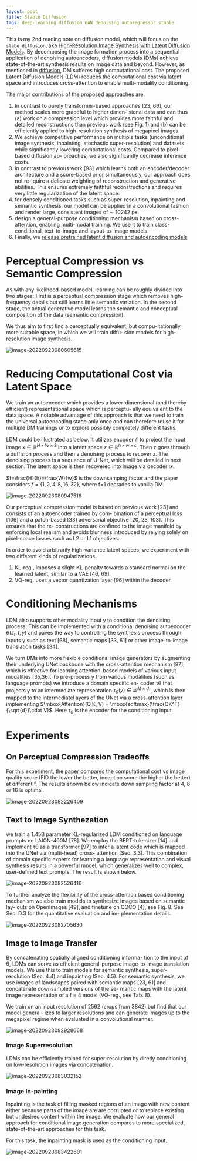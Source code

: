 ```yaml
---
layout: post
title: Stable Diffusion
tags: deep-learning diffusion GAN denoising autoregressor stable
---
```

This is my 2nd reading note on diffusion model, which will focus on the `stabe diffusion`, aka [High-Resolution Image Synthesis with Latent Diffusion Models](https://arxiv.org/abs/2112.10752v2). By decomposing the image formation process into a sequential application of denoising autoencoders, diffusion models (DMs) achieve state-of-the-art synthesis results on image data and beyond. However, as mentioned in [diffusion](https://zhangtemplar.github.io/diffusion/), DM sufferes high computational cost. The proposed Latent Diffusion Models (LDM) reduces the computational cost via latent space and introduces cross-attention to enable multi-modality conditioning.

The major contributions of the proposed approaches are:

1. In contrast to purely transformer-based approaches [23, 66], our method scales more graceful to higher dimen- sional data and can thus (a) work on a compression level which provides more faithful and detailed reconstructions than previous work (see Fig. 1) and (b) can be efficiently applied to high-resolution synthesis of megapixel images.
2. We achieve competitive performance on multiple tasks (unconditional image synthesis, inpainting, stochastic super-resolution) and datasets while significantly lowering computational costs. Compared to pixel-based diffusion ap- proaches, we also significantly decrease inference costs. 
3. in contrast to previous work [93] which learns both an encoder/decoder architecture and a score-based prior simultaneously, our approach does not re- quire a delicate weighting of reconstruction and generative abilities. This ensures extremely faithful reconstructions and requires very little regularization of the latent space.
4. for densely conditioned tasks such as super-resolution, inpainting and semantic synthesis, our model can be applied in a convolutional fashion and render large, consistent images of ∼ 10242 px.
5. design a general-purpose conditioning mechanism based on cross-attention, enabling multi-modal training. We use it to train class-conditional, text-to-image and layout-to-image models.
6. Finally, we [release pretrained latent diffusion and autoencoding models](https://github.com/CompVis/latent-diffusion) 

# Perceptual Compression vs Semantic Compression

As with any likelihood-based model, learning can be roughly divided into two stages: First is a perceptual compression stage which removes high-frequency details but still learns little semantic variation. In the second stage, the actual generative model learns the semantic and conceptual composition of the data (semantic compression). 

We thus aim to first find a perceptually equivalent, but compu- tationally more suitable space, in which we will train diffu- sion models for high-resolution image synthesis.

![image-20220923080605615](https://raw.githubusercontent.com/zhangtemplar/zhangtemplar.github.io/master/uPic/2022_09_23_08_06_06_image-20220923080605615.png)

# Reducing Computational Cost via Latent Space

We train an autoencoder which provides a lower-dimensional (and thereby efficient) representational space which is perceptu- ally equivalent to the data space. A notable advantage of this approach is that we need to train the universal autoencoding stage only once and can therefore reuse it for multiple DM trainings or to explore possibly completely different tasks.

LDM could be illustrated as below. It utilizes encoder $\mathcal{E}$ to project the input image $x\in\mathbb{R}^{H\times W\times 3}$ into a latent space $z\in\mathbb{R}^{h\times w\times c}$. Then z goes through a duffision process and then a denoising process to recover z. The denoising process is a sequence of U-Net, which will be detailed in next section. The latent space is then recovered into image via decoder $\mathcal{D}$.

$f=\frac{H}{h}=\frac{W}{w}$ is the downsamping factor and the paper considers $f=\{1, 2, 4, 8, 16, 32\}$, where f=1 degrades to vanilla DM.

![image-20220923080947516](https://raw.githubusercontent.com/zhangtemplar/zhangtemplar.github.io/master/uPic/2022_09_23_08_09_47_image-20220923080947516.png)

Our perceptual compression model is based on previous work [23] and consists of an autoencoder trained by com- bination of a perceptual loss [106] and a patch-based [33] adversarial objective [20, 23, 103]. This ensures that the re- constructions are confined to the image manifold by enforcing local realism and avoids bluriness introduced by relying solely on pixel-space losses such as L2 or L1 objectives.

In order to avoid arbitrarily high-variance latent spaces, we experiment with two different kinds of regularizations. 

1. KL-reg., imposes a slight KL-penalty towards a standard normal on the learned latent, similar to a VAE [46, 69], 
2. VQ-reg. uses a vector quantization layer [96] within the decoder.

# Conditioning Mechanisms

LDM also supports other modality input y to condition the denoising process.  This can be implemented with a conditional denoising autoencoder $\theta(z_t, t, y)$ and paves the way to controlling the synthesis process through inputs y such as text [68], semantic maps [33, 61] or other image-to-image translation tasks [34].

We turn DMs into more flexible conditional image generators by augmenting their underlying UNet backbone with the cross-attention mechanism [97], which is effective for learning attention-based models of various input modalities [35,36]. To pre-process y from various modalities (such as language prompts) we introduce a domain specific en- coder τθ that projects y to an intermediate representation $\tau_\theta(y)\in\mathcal{R}^{M\times d_\tau}$, which is then mapped to the intermediatel ayers of the UNet via a cross-attention layer implementing $\mbox{Attention}(Q,K, V) = \mbox{softmax}(\frac{QK^T}{\sqrt{d}}\cdot V)$. Here $\tau_\theta$ is the encoder for the conditioning input.

# Experiments

## On Perceptual Compression Tradeoffs

For this experiment, the paper compares the computational cost vs image quality score (FID the lower the better, inception score the higher the better) at different f. The results shown below indicate down sampling factor at 4, 8 or 16 is optimal.

![image-20220923082226409](https://raw.githubusercontent.com/zhangtemplar/zhangtemplar.github.io/master/uPic/2022_09_23_08_22_26_image-20220923082226409.png)

## Text to Image Synthezation

we train a 1.45B parameter KL-regularized LDM conditioned on language prompts on LAION-400M [78]. We employ the BERT-tokenizer [14] and implement τθ as a transformer [97] to infer a latent code which is mapped into the UNet via (multi-head) cross- attention (Sec. 3.3). This combination of domain specific experts for learning a language representation and visual synthesis results in a powerful model, which generalizes well to complex, user-defined text prompts. The result is shown below.

![image-20220923082526416](https://raw.githubusercontent.com/zhangtemplar/zhangtemplar.github.io/master/uPic/2022_09_23_08_25_26_image-20220923082526416.png)

To further analyze the flexibility of the cross-attention based conditioning mechanism we also train models to synthesize images based on semantic lay- outs on OpenImages [49], and finetune on COCO [4], see Fig. 8. See Sec. D.3 for the quantitative evaluation and im- plementation details.

![image-20220923082705630](https://raw.githubusercontent.com/zhangtemplar/zhangtemplar.github.io/master/uPic/2022_09_23_08_27_05_image-20220923082705630.png)

## Image to Image Transfer

By concatenating spatially aligned conditioning informa- tion to the input of θ, LDMs can serve as efficient general-purpose image-to-image translation models. We use this to train models for semantic synthesis, super-resolution (Sec. 4.4) and inpainting (Sec. 4.5). For semantic synthesis, we use images of landscapes paired with semantic maps [23, 61] and concatenate downsampled versions of the se- mantic maps with the latent image representation of a f = 4 model (VQ-reg., see Tab. 8).

We train on an input resolution of 2562 (crops from 3842) but find that our model general- izes to larger resolutions and can generate images up to the megapixel regime when evaluated in a convolutional manner.

![image-20220923082928668](https://raw.githubusercontent.com/zhangtemplar/zhangtemplar.github.io/master/uPic/2022_09_23_08_29_28_image-20220923082928668.png)

### Image Superresolution

LDMs can be efficiently trained for super-resolution by diretly conditioning on low-resolution images via concatenation.

![image-20220923083032152](https://raw.githubusercontent.com/zhangtemplar/zhangtemplar.github.io/master/uPic/2022_09_23_08_30_32_image-20220923083032152.png)

### Image In-painting

Inpainting is the task of filling masked regions of an image with new content either because parts of the image are are corrupted or to replace existing but undesired content within the image. We evaluate how our general approach for conditional image generation compares to more specialized, state-of-the-art approaches for this task.

For this task, the inpainting mask is used as the conditioning input.

![image-20220923083422601](https://raw.githubusercontent.com/zhangtemplar/zhangtemplar.github.io/master/uPic/2022_09_23_08_34_22_image-20220923083422601.png)
